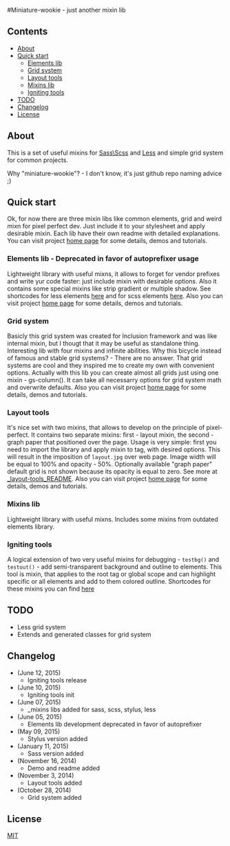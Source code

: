 #Miniature-wookie - just another mixin lib

## Contents
* [About](#about)
* [Quick start](#quick-start)
    - [Elements lib](#elements-lib)
    - [Grid system](#grid-system)
    - [Layout tools](#layout-tools)
    - [Mixins lib](#mixins-lib)
    - [Igniting tools](#igniting-tools)
* [TODO](#todo)
* [Changelog](#changelog)
* [License](#license)

## About
This is a set of useful mixins for [Sass\Scss](http://sass-lang.com/) and [Less](http://lesscss.org/) and simple grid system for common projects.

Why "miniature-wookie"? - I don't know, it's just github repo naming advice ;)

## Quick start
Ok, for now there are three mixin libs like common elements, grid and weird mixn for pixel perfect dev. Just include it to your stylesheet and apply desirable mixin. Each lib have their own readme with detailed explanations.
You can visit project [home page](http://orlovmax.com/lab/tools/miniature-wookie) for some details, demos and tutorials.

### Elements lib - Deprecated in favor of autoprefixer usage
Lightweight library with useful mixns, it allows to forget for vendor prefixes and write yur code faster: just include mixin with desirable options. Also it contains some special mixins like strip gradient or multiple shadow. 
See shortcodes for less elements [here](https://github.com/orlovmax/lab/blob/master/miniature-wookie/_elements-lib/_elements-less_README.md) and for scss elements [here](https://github.com/orlovmax/lab/blob/master/miniature-wookie/_elements-lib/_elements-scss_README.md).
Also you can visit project [home page](http://orlovmax.com/lab/tools/miniature-wookie_mixin-lib) for some details, demos and tutorials.

### Grid system
Basicly this grid system was created for Inclusion framework and was like internal mixin, but I thougt that it may be useful as standalone thing. Interesting lib with four mixins and infinite abilities. Why this bicycle instead of famous and stable grid systems? - There are no answer. That grid systems are cool and they inspired me to create my own with convenient options. Actually with this lib you can create almost all grids just using one mixin - gs-column(). It can take all necessarry options for grid system math and overwrite defaults.
Also you can visit project [home page](http://orlovmax.com/lab/tools/miniature-wookie_grid-system) for some details, demos and tutorials.

### Layout tools
It's nice set with two mixins, that allows to develop on the principle of pixel-perfect. It contains two separate mixins: first - layout mixin, the second - graph paper that positioned over the page.
Usage is very simple: first you need to import the library and apply mixin to <body> tag, with desired options. This will result in the imposition of `layout.jpg` over web page. Image width will be equal to 100% and opacity - 50%. Optionally available "graph paper" default grid is not shown because its opacity is equal to zero. See more at [_layout-tools_README](https://github.com/orlovmax/lab/blob/master/miniature-wookie/_layout-tools/_layout-tools_README.md).
Also you can visit project [home page](http://orlovmax.com/lab/tools/pixel-perfect-dev) for some details, demos and tutorials.

### Mixins lib
Lightweight library with useful mixns. Includes some mixins from outdated elements library.

### Igniting tools
A logical extension of two very useful mixins for debugging - `testbg()` and `testout()` - add semi-transparent background and outline to elements.
This tool is mixin, that applies to the root tag or global scope and can highlight specific or all elements and add to them colored outline. 
Shortcodes for these mixins you can find [here](https://github.com/orlovmax/lab/blob/master/miniature-wookie/_mixins-lib)

## TODO
* Less grid system
* Extends and generated classes for grid system

## Changelog
* (June 12, 2015)
    - Igniting tools release
* (June 10, 2015)
    - Igniting tools init
* (June 07, 2015)
    - _mixins libs added for sass, scss, stylus, less
* (June 05, 2015)
    - Elements lib development deprecated in favor of autoprefixer
* (May 09, 2015)
    - Stylus version added
* (January 11, 2015)
    - Sass version added
* (November 16, 2014)
    - Demo and readme added
* (November 3, 2014)
    - Layout tools added
* (October 28, 2014)
    - Grid system added

## License
[MIT](http://opensource.org/licenses/MIT)
